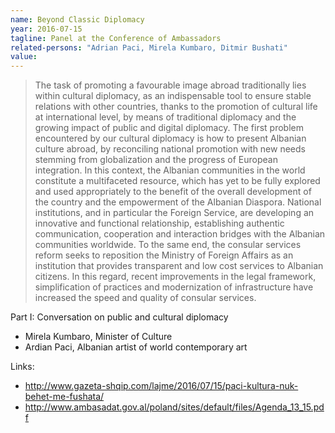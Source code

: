 ```yaml
---
name: Beyond Classic Diplomacy
year: 2016-07-15
tagline: Panel at the Conference of Ambassadors
related-persons: "Adrian Paci, Mirela Kumbaro, Ditmir Bushati"
value:
---
```


>The task of promoting a favourable image abroad traditionally lies within cultural diplomacy, as an indispensable tool to ensure stable relations with other countries, thanks to the promotion of cultural life at international level, by means of traditional diplomacy and the growing impact of public and digital diplomacy. The first problem encountered by our cultural diplomacy is how to present Albanian culture abroad, by reconciling national promotion with new needs stemming from globalization and the progress of European integration. In this context, the Albanian communities in the world constitute a multifaceted resource, which has yet to be fully explored and used appropriately to the benefit of the overall development of the country and the empowerment of the Albanian Diaspora. National institutions, and in particular the Foreign Service, are developing an innovative and functional relationship, establishing authentic communication, cooperation and interaction bridges with the Albanian communities worldwide. To the same end, the consular services reform seeks to reposition the Ministry of Foreign Affairs as an institution that provides transparent and low cost services to Albanian citizens. In this regard, recent improvements in the legal framework, simplification of practices and modernization of infrastructure have increased the speed and quality of consular services.

Part I: Conversation on public and cultural diplomacy
*	 Mirela Kumbaro, Minister of Culture
*	 Ardian Paci, Albanian artist of world contemporary art

Links:
* <http://www.gazeta-shqip.com/lajme/2016/07/15/paci-kultura-nuk-behet-me-fushata/>
* <http://www.ambasadat.gov.al/poland/sites/default/files/Agenda_13_15.pdf>
